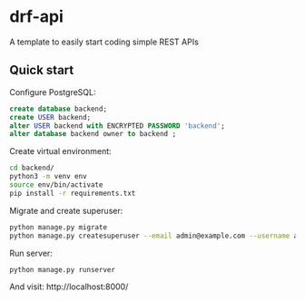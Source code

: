 # drf-api
A template to easily start coding simple REST APIs

## Quick start

Configure PostgreSQL:
```sql
create database backend;
create USER backend;
alter USER backend with ENCRYPTED PASSWORD 'backend';
alter database backend owner to backend ;
```

Create virtual environment:
```bash
cd backend/
python3 -m venv env
source env/bin/activate
pip install -r requirements.txt
```

Migrate and create superuser:
```bash
python manage.py migrate
python manage.py createsuperuser --email admin@example.com --username admin
```

Run server:
```bash
python manage.py runserver
```

And visit: http://localhost:8000/
